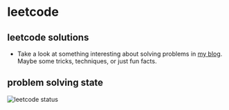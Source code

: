 # leetcode

## leetcode solutions
- Take a look at something interesting about solving problems in [my blog](https://collieiscute.github.io/homepage/). Maybe some tricks, techniques, or just fun facts. 

## problem solving state
![leetcode status](https://leetcard.jacoblin.cool/qetup1988?&theme=nord&radius=30&font=source_code_pro)
